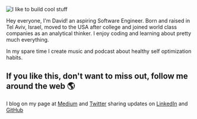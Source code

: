 ![I like to build cool stuff](https://res.cloudinary.com/ab-d/image/upload/v1611723035/Ab-dCoolStuff_cqrrog.jpg)

Hey everyone, I'm David! an aspiring Software Engineer. Born and raised in Tel Aviv, Israel, moved to the USA after college and joined world class companies as an analytical thinker. I enjoy coding and learning about pretty much everything. 

In my spare time I create music and podcast about healthy self optimization habits.

## If you like this, don't want to miss out, follow me around the web 🌎
I blog on my page at [Medium](https://medium.com/@david.abadi) and [Twitter](https://twitter.com/D4VID_ABADI) sharing updates on [LinkedIn](https://www.linkedin.com/in/davidabadi/) and [GitHub](https://github.com/AB-David)
